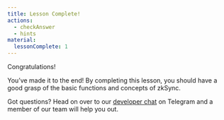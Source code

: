 ```yaml
---
title: Lesson Complete!
actions:
  - checkAnswer
  - hints
material:
  lessonComplete: 1
---
```


Congratulations!

You’ve made it to the end! By completing this lesson, you should have a good grasp of the basic functions and concepts of zkSync.

Got questions? Head on over to our <a href="https://t.me/loomnetworkdev" target=_blank>developer chat</a> on Telegram and a member of our team will help you out.
